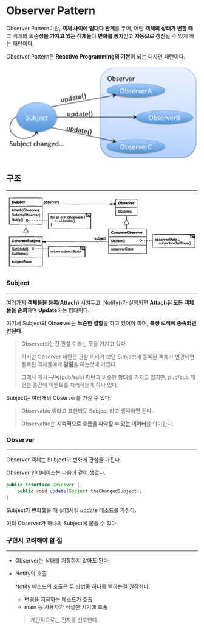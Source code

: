 # Observer Pattern

Observer Pattern이란, **객체 사이에 일대다 관계**를 두어, 어떤 **객체의 상태가 변할 때** 그 객체의 **의존성을 가지고 있는 객체들**이 **변화를 통지**받고 **자동으로 갱신**될 수 있게
하는 패턴이다.

Observer Pattern은 **Reactive Programming의 기본**이 되는 디자인 패턴이다.

![pub_sub](./images/pub_sub.png)

## 구조

---

![Observer Structure](./images/0bserver_structure.png)

### Subject

---

여러가지 **객체들을 등록(Attach)** 시켜두고, Notify()가 실행되면 **Attach된 모든 객체들을 순회**하며 **Update**하는 형태이다.

여기서 Subject와 Observer는 **느슨한 결합**을 하고 있어야 하며, **특정 로직에 종속되면 안된다.**

> Observer라는건 관찰 이라는 뜻을 가지고 있다.
>
> 하지만 Observer 패턴은 관찰 이라기 보단 Subject에 등록된 객체가 변경되면 등록된 객체들에게 **알림**을 하는것에 가깝다.
>
> 그래서 게시-구독(pub/sub) 패턴과 비슷한 형태를 가지고 있지만, pub/sub 패턴은 중간에 이벤트를 처리하는게 하나 있다.

Subject는 여러개의 Observer를 가질 수 있다.

> Observable 이라고 표현되도 Subject 라고 생각하면 된다.
>
> Observable은 **지속적으로 흐름을 파악할 수 있는 데이터**를 의미한다.

### Observer

---

Observer 객체는 Subject의 변화에 관심을 가진다.

Observer 인터페이스는 다음과 같이 생겼다.

``` java
public interface Observer {
    public void update(Subject theChangedSubject);
}
```

Subject가 변화했을 때 실행시킬 update 메소드를 가진다.

여러 Observer가 하나의 Subject에 붙을 수 있다.

### 구현시 고려해야 할 점

---

- Observer는 상태를 저장하지 않아도 된다.

- Notify의 호출

  Notify 메소드의 호출은 두 방법중 하나를 택하는걸 권장한다.

    - 변경을 저장하는 메소드가 호출
    - main 등 사용자가 적절한 시기에 호출

  > 개인적으로는 전자를 선호한다.